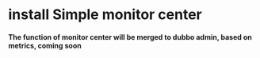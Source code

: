 # install Simple monitor center

#### The function of monitor center will be merged to dubbo admin, based on metrics, coming soon